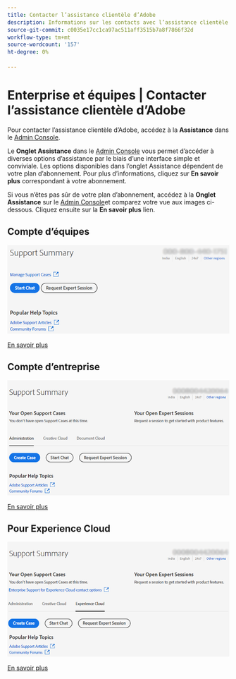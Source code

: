 ```yaml
---
title: Contacter l’assistance clientèle d’Adobe
description: Informations sur les contacts avec l’assistance clientèle d’Adobe pour les équipes, les entreprises et les clients Experience Cloud.
source-git-commit: c0035e17cc1ca97ac511aff3515b7a8f7866f32d
workflow-type: tm+mt
source-wordcount: '157'
ht-degree: 0%

---
```



# Enterprise et équipes | Contacter l’assistance clientèle d’Adobe

Pour contacter l’assistance clientèle d’Adobe, accédez à la **Assistance** dans le [Admin Console](https://adminconsole.adobe.com/).

Le **Onglet Assistance** dans le [Admin Console](https://adminconsole.adobe.com/) vous permet d’accéder à diverses options d’assistance par le biais d’une interface simple et conviviale. Les options disponibles dans l’onglet Assistance dépendent de votre plan d’abonnement. Pour plus d’informations, cliquez sur **En savoir plus** correspondant à votre abonnement.

Si vous n’êtes pas sûr de votre plan d’abonnement, accédez à la **Onglet Assistance** sur le [Admin Console](https://adminconsole.adobe.com/)et comparez votre vue aux images ci-dessous. Cliquez ensuite sur la **En savoir plus** lien.

## Compte d’équipes

![image de l&#39;équipe](assets/team.png)

[En savoir plus](https://helpx.adobe.com/enterprise/using/support-for-teams.html)

## Compte d’entreprise

![image de l&#39;équipe](assets/enterprise.png)

[En savoir plus](https://helpx.adobe.com/enterprise/using/support-for-enterprise.html)

## Pour Experience Cloud

![image de l&#39;équipe](assets/ec.png)

[En savoir plus](https://www.adobe.com/go/ac_ec_not_supported_en)
